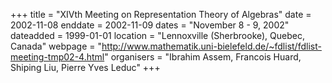 +++
title = "XIVth Meeting on Representation Theory of Algebras"
date = 2002-11-08
enddate = 2002-11-09
dates = "November 8 - 9, 2002"
dateadded = 1999-01-01
location = "Lennoxville (Sherbrooke), Quebec, Canada"
webpage = "http://www.mathematik.uni-bielefeld.de/~fdlist/fdlist-meeting-tmp02-4.html"
organisers = "Ibrahim Assem, Francois Huard, Shiping Liu, Pierre Yves Leduc"
+++
